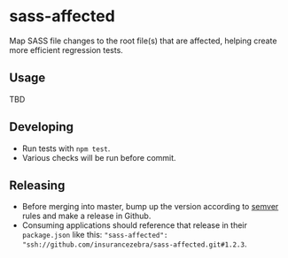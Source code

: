# sass-affected
Map SASS file changes to the root file(s) that are affected, helping create more efficient regression tests.

## Usage
TBD

## Developing
* Run tests with `npm test`.
* Various checks will be run before commit.

## Releasing
* Before merging into master, bump up the version according to [semver](https://semver.org/) rules and make a release in Github.
* Consuming applications should reference that release in their `package.json` like this: `"sass-affected": "ssh://github.com/insurancezebra/sass-affected.git#1.2.3`.

